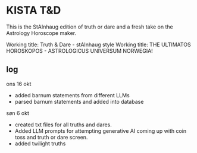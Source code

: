 # KISTA T&D

This is the StAInhaug edition of truth or dare and a fresh take on the Astrology Horoscope maker.

Working title: Truth & Dare - stAInhaug style
Working title: THE ULTIMATOS HOROSKOPOS - ASTROLOGICUS UNIVERSUM NORWEGIA!  

## log

ons 16 okt
- added barnum statements from different LLMs
- parsed barnum statements and added into database

søn 6 okt 
- created txt files for all truths and dares. 
- Added LLM prompts for attempting generative AI coming up with coin toss and truth or dare screen.
- added twilight truths

